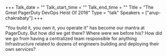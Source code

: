 +++
Talk_date = ""
Talk_start_time = ""
Talk_end_time = ""
Title = "The Great PagerDuty DevOps Heist Of 2016"
Type = "talk"
Speakers = ["arup-chakrabaty"]
+++

“You build it, you own it, you operate it” has become our mantra at PagerDuty. But how did we get there? Where were we before his? How did we go from having a centralized team responsible for anything Infrastructure related to dozens of engineers building and deploying their own services?


